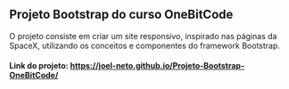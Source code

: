 ## Projeto Bootstrap do curso OneBitCode

O projeto consiste em criar um site responsivo, inspirado nas páginas da SpaceX, utilizando os conceitos e componentes do framework Bootstrap.

#### Link do projeto: https://joel-neto.github.io/Projeto-Bootstrap-OneBitCode/